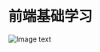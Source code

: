 # 前端基础学习

![Image text](https://timgsa.baidu.com/timg?image&quality=80&size=b9999_10000&sec=1531680454161&di=8e6b7769a9613d1917f8a8b74426b581&imgtype=0&src=http%3A%2F%2Fd8.yihaodianimg.com%2FN11%2FM09%2FEC%2FE0%2FChEwoVikFROADn-JAAHF6EWURgU54600_600x600.jpg)